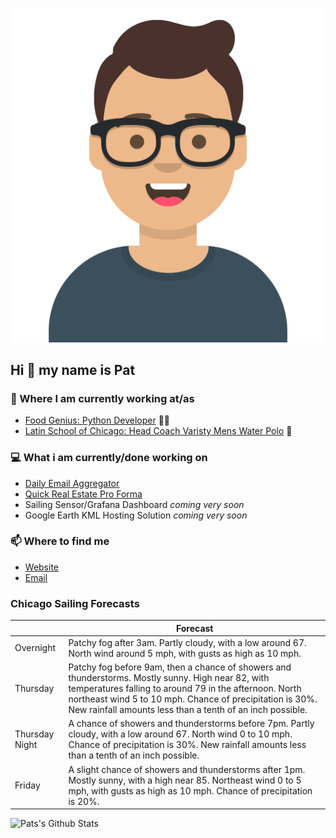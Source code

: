 [![Social banner for p-j-falconer](https://raw.githubusercontent.com/P-J-FALCONER/P-J-FALCONER/master/assets/avataaars.svg)](https://patfalconer.com/)
## Hi :wave: my name is Pat

### 💼 Where I am currently working at/as
- [Food Genius: Python Developer](https://getfoodgenius.com/) 🍔🐍
- [Latin School of Chicago: Head Coach Varisty Mens Water Polo](https://www.latinschool.org/) 🤽


### 💻 What i am currently/done working on
 - [Daily Email Aggregator](https://github.com/P-J-FALCONER/dott_daily_mail)
 - [Quick Real Estate Pro Forma](https://github.com/P-J-FALCONER/henry)
 - Sailing Sensor/Grafana Dashboard *coming very soon*
 - Google Earth KML Hosting Solution *coming very soon*

### 📫 Where to find me
 - [Website](https://patfalconer.com/)
 - [Email](mailto:patrick.j.falconer@gmail.com)


### Chicago Sailing Forecasts
|   | Forecast  |
|---|---|
| Overnight | Patchy fog after 3am. Partly cloudy, with a low around 67. North wind around 5 mph, with gusts as high as 10 mph. |
| Thursday | Patchy fog before 9am, then a chance of showers and thunderstorms. Mostly sunny. High near 82, with temperatures falling to around 79 in the afternoon. North northeast wind 5 to 10 mph. Chance of precipitation is 30%. New rainfall amounts less than a tenth of an inch possible. |
| Thursday Night | A chance of showers and thunderstorms before 7pm. Partly cloudy, with a low around 67. North wind 0 to 10 mph. Chance of precipitation is 30%. New rainfall amounts less than a tenth of an inch possible. |
| Friday | A slight chance of showers and thunderstorms after 1pm. Mostly sunny, with a high near 85. Northeast wind 0 to 5 mph, with gusts as high as 10 mph. Chance of precipitation is 20%. |

![Pats's Github Stats](https://github-readme-stats.vercel.app/api?username=p-j-falconer&show_icons=true&theme=radical)
